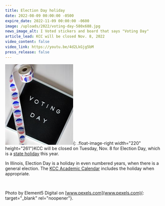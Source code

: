 ```yaml
---
title: Election Day holiday
date: 2022-08-09 00:00:00 -0500
expire_date: 2022-11-09 00:00:00 -0600
image: /uploads/2022/voting-day-580x688.jpg
news_image_alt: I Voted stickers and board that says "Voting Day"
article_lead: KCC will be closed Nov. 8, 2022
video_content: false
video_link: https://youtu.be/4d2LkGjg5bM
press_release: false
---
```

![](/uploads/2022/voting-day-220x261.jpg){: .float-image-right width="220" height="261"}KCC will be closed on Tuesday, Nov. 8 for Election Day, which is a [state holiday](https://www2.illinois.gov/cms/personnel/employeeresources/Pages/StateHolidays.aspx) this year.

In Illinois, Election Day is a holiday in even numbered years, when there is a general election. The [KCC Academic Calendar](https://www.kcc.edu/academics/calendar/) includes the holiday when appropriate.

&nbsp;

Photo by Element5 Digital on&nbsp;[www.pexels.com](www.pexels.com){: target="_blank" rel="noopener"}.